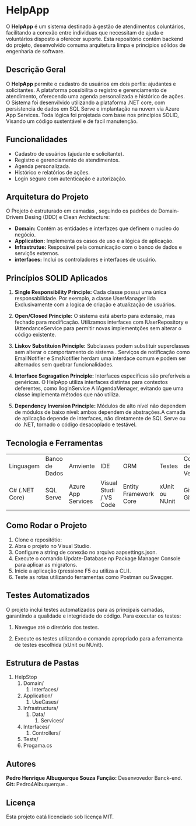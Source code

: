 
# HelpApp

O **HelpApp** é um sistema destinado à gestão de atendimentos coluntários, facilitando a conexão entre individuas que necessitam de ajuda e voluntários disposto a oferecer suporte. Esta repositório contém backend do projeto, desenvolvido comuma arquitetura limpa e princípios sólidos de engenharia de software.

## Descrição Geral

O **HelpApp** permite o cadastro de usuários em dois perfis: ajudantes e solicitantes. A plataforma possibilita o registro e gerenciamento de atendimento, oferecendo uma agenda personalizada e histórico de ações. O Sistema foi desenvilvido utilizando a plataforma .NET core, com persistencia de dados em SQL Serve e implantação na nuvem via Azure App Services. Toda lógica foi projetada com base nos princípios SOLID, Visando um código sustentável e de facil manutenção. 

## Funcionalidades

*  Cadastro de usuários (ajudante e solicitante).
*  Registro e gerenciamento de atendimentos.
*  Agenda personalizada.
*  Histórico e relatórios de ações.
*  Login seguro com autenticação e autorização.

## Arquitetura do Projeto

O Projeto é estruturado em camadas , seguindo os padrões de Domain-Drivem Desing (DDD) e Clean Architecture:

*  **Domain:** Contém as entidades e interfazes que definem o nucleo do negócio.
*  **Application:** Implementa os casos de uso e a lógica de aplicação.
*  **Infrastrutue:** Resposável pela comunicação com o banco de dados e serviçõs externos.
*  **interfaces:** Inclui os controladores e interfaces de usuário.
  
## Princípios SOLID Aplicados

1. **Single Responsibility Principle:** Cada classe possui uma única responsabilidade. Por exemplo, a classe UserManager lida Exclusivamente com a logica de criação e atualização de usuários.

2. **Open/Closed Principle:** O sistema está aberto para extensão, mas fechado para modificação. Utilizamos interfaces com IUserRepository e IAttendanceService para permitir novas implementções sem alterar o código existente.
   
3. **Liskov Substituion Principle:** Subclasses podem substituir superclasses sem alterar o comportamento do sistema . Serviços de notificação como EmailNotifier e SmsNotifier herdam uma interdace comum e podem ser alternados sem quebrar funcionalidades.
   
4. **Interface Segragation Principle:** Interfaces especificas são preferíveis a genéricas. O HelpApp utiliza interfaces distintas para contextos deferentes, como IloginService A IAgendaMenager, evitando que uma classe implementa métodos que náo utiliza.
   
5. **Dependency Inversion Principle:** Módulos de alto nível não dependem de módulos de baixo nível: ambos dependem de abstrações.A camada de aplicação depende de interfaces, não diretamente de SQL Serve ou do .NET, tornado o código desacoplado e testável.
   
## Tecnologia e Ferramentas 
<table>
  <tr>
    <td>Linguagem</td>
    <td>Banco de Dados</td>
    <td>Amviente</td>
    <td>IDE</td>
    <td>ORM</td>
    <td>Testes</td>
    <td>Controle de Versão</td>
  </tr>
  <tr>
    <td>C# (.NET Core)</td>
    <td>SQL Serve</td>
    <td>Azure App Services</td>
    <td>Visual Studi / VS Code</td>
    <td>Entity Framework Core</td>
    <td>xUnit ou NUnit</td>
    <td>Git + GitHub</td>
  </tr>
</table>

## Como Rodar o Projeto

1. Clone o repositótio:
2. Abra o projeto no Visual Studio.
3. Configure a string de conexão no arquivo aapsettings.json.
4. Execute o comando Update-Database np Package Manager Console para aplicar as migratons.
5. Inicie a aplicação (pressione F5 ou utiliza a CLI).
6. Teste as rotas utilizando ferramentas como Postman ou Swagger.
  
## Testes Automatizados

O projeto inclui testes automatizados para as principais camadas, garantindo a qualidade e integridade do código. Para executar os testes:

1. Navegue até o diretório dos testes.

2. Execute os testes utilizando o comando apropriado para a ferramenta de testes escolhida (xUnit ou NUnit).

## Estrutura de Pastas 

1. HelpStop
    1. Domain/
       1. Interfaces/
    2. Application/
       1. UseCases/
    3. Infrastructura/
       1. Data/
          1. Services/
    4. Interfaces/
       1. Controllers/
    5. Tests/
    6. Progama.cs
       
## Autores

**Pedro Henrique Albuquerque Souza** 
**Função:** Desenvovedor Banck-end.
**Git:** Pedro4Albuquerque .

## Licença
Esta projeto eatá licenciado sob licença MIT.
